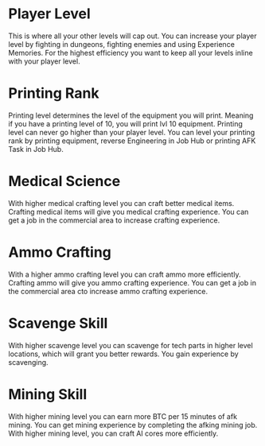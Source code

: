# Player Level

This is where all your other levels will cap out. You can increase your player level by fighting in dungeons, fighting enemies and using Experience Memories. For the highest efficiency you want to keep all your levels inline with your player level.

# Printing Rank

Printing level determines the level of the equipment you will print. Meaning if you have a printing level of 10, you will print lvl 10 equipment. Printing level can never go higher than your player level. You can level your printing rank by printing equipment, reverse Engineering in Job Hub or printing AFK Task in Job Hub. 

# Medical Science

With higher medical crafting level you can craft better medical items. Crafting medical items will give you medical crafting experience. You can get a job in the commercial area to increase crafting experience.

# Ammo Crafting

With a higher ammo crafting level you can craft ammo more efficiently. Crafting ammo will give you ammo crafting experience. You can get a job in the commercial area cto increase ammo crafting experience.

# Scavenge Skill

With higher scavenge level you can scavenge for tech parts in higher level locations, which will grant you better rewards. You gain experience by scavenging.

# Mining Skill

With higher mining level you can earn more BTC per 15 minutes of afk mining. You can get mining experience by completing the afking mining job. With higher mining level, you can craft AI cores more efficiently.
